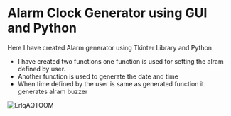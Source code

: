 #  Alarm Clock Generator using GUI and Python
Here I have created Alarm generator using Tkinter Library and Python

* I have created two functions one function is used for setting the alram defined by user.
*  Another function is used to generate the date and time
*  When time defined by the user is same as generated function it generates alram buzzer


![ErlqAQTOOM](https://github.com/priya606/PROJECTS/assets/72040405/df9f22d2-e360-4952-bb5f-f54b5d49b8b0)
